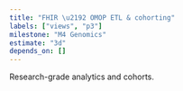 ```yaml
---
title: "FHIR \u2192 OMOP ETL & cohorting"
labels: ["views", "p3"]
milestone: "M4 Genomics"
estimate: "3d"
depends_on: []
---
```


Research-grade analytics and cohorts.
